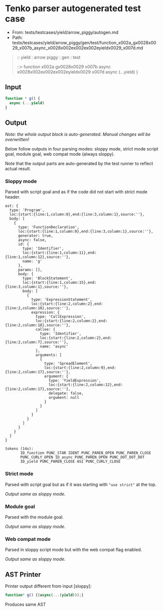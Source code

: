 # Tenko parser autogenerated test case

- From: tests/testcases/yield/arrow_piggy/autogen.md
- Path: tests/testcases/yield/arrow_piggy/gen/test/function_x002a_gx0028x0029_x007b_async_x0028x002ex002ex002eyieldx0029_x007d.md

> :: yield : arrow piggy : gen : test
>
> ::> function x002a gx0028x0029 x007b async x0028x002ex002ex002eyieldx0029 x007d
>            async (...yield)
>          }

## Input


`````js
function * g() {
  async (...yield)
}
`````

## Output

_Note: the whole output block is auto-generated. Manual changes will be overwritten!_

Below follow outputs in four parsing modes: sloppy mode, strict mode script goal, module goal, web compat mode (always sloppy).

Note that the output parts are auto-generated by the test runner to reflect actual result.

### Sloppy mode

Parsed with script goal and as if the code did not start with strict mode header.

`````
ast: {
  type: 'Program',
  loc:{start:{line:1,column:0},end:{line:3,column:1},source:''},
  body: [
    {
      type: 'FunctionDeclaration',
      loc:{start:{line:1,column:0},end:{line:3,column:1},source:''},
      generator: true,
      async: false,
      id: {
        type: 'Identifier',
        loc:{start:{line:1,column:11},end:{line:1,column:12},source:''},
        name: 'g'
      },
      params: [],
      body: {
        type: 'BlockStatement',
        loc:{start:{line:1,column:15},end:{line:3,column:1},source:''},
        body: [
          {
            type: 'ExpressionStatement',
            loc:{start:{line:2,column:2},end:{line:2,column:18},source:''},
            expression: {
              type: 'CallExpression',
              loc:{start:{line:2,column:2},end:{line:2,column:18},source:''},
              callee: {
                type: 'Identifier',
                loc:{start:{line:2,column:2},end:{line:2,column:7},source:''},
                name: 'async'
              },
              arguments: [
                {
                  type: 'SpreadElement',
                  loc:{start:{line:2,column:9},end:{line:2,column:17},source:''},
                  argument: {
                    type: 'YieldExpression',
                    loc:{start:{line:2,column:12},end:{line:2,column:17},source:''},
                    delegate: false,
                    argument: null
                  }
                }
              ]
            }
          }
        ]
      }
    }
  ]
}

tokens (14x):
       ID_function PUNC_STAR IDENT PUNC_PAREN_OPEN PUNC_PAREN_CLOSE
       PUNC_CURLY_OPEN ID_async PUNC_PAREN_OPEN PUNC_DOT_DOT_DOT
       ID_yield PUNC_PAREN_CLOSE ASI PUNC_CURLY_CLOSE
`````

### Strict mode

Parsed with script goal but as if it was starting with `"use strict"` at the top.

_Output same as sloppy mode._

### Module goal

Parsed with the module goal.

_Output same as sloppy mode._

### Web compat mode

Parsed in sloppy script mode but with the web compat flag enabled.

_Output same as sloppy mode._

## AST Printer

Printer output different from input [sloppy]:

````js
function* g() {(async(...(yield)));}
````

Produces same AST
